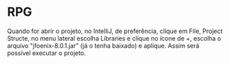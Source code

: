 # RPG
Quando for abrir o projeto, no IntelliJ, de preferência, clique em File, Project Structe, no menu lateral escolha Libraries
e clique no ícone de +, escolha o arquivo "jfoenix-8.0.1.jar" (já o tenha baixado) e aplique. Assim será possível executar 
o projeto.

